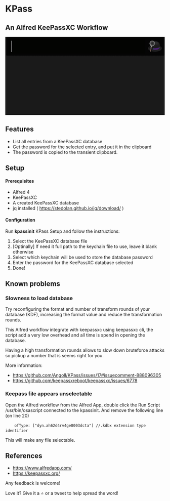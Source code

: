 # KPass

## An Alfred KeePassXC Workflow

![Screenshot](https://github.com/Angoll/KPass/blob/master/example.gif)

## Features

- List all entries from a KeePassXC database
- Get the password for the selected entry, and put it in the clipboard
- The password is copied to the transient clipboard. 


## Setup

#### Prerequisites
 - Alfred 4
 - KeePassXC
 - A created KeePassXC database
 - jq installed  ( https://stedolan.github.io/jq/download/ )

#### Configuration

Run **kpassinit** KPass Setup and follow the instructions:

1. Select the KeePassXC database file
2. [Optinally] If need it full path to the keychain file to use, leave it blank otherwise
3. Select which keychain will be used to store the database password
4. Enter the password for the KeePassXC database selected
5. Done!


## Known problems

### Slowness to load database

Try reconfiguring the format and number of transform rounds of your database (KDF), increasing the format value and reduce the transformation rounds.

This Alfred workflow integrate with keepassxc using keepassxc cli, the script add a very low overhead and all time is spend in opening the database.

Having a high transformation rounds allows to slow down bruteforce attacks so pickup a number that is seems right for you.

More information:
 - https://github.com/Angoll/KPass/issues/17#issuecomment-888096305
 - https://github.com/keepassxreboot/keepassxc/issues/6778

### Keepass file appears unselectable

Open the Alfred workflow from the Alfred App, double click the Run Script /usr/bin/osascript connected to the kpassinit. And remove the following line (on line 20)

```
    ofType: ["dyn.ah62d4rv4ge8003dcta"] //.kdbx extension type identifier
```

This will make any file selectable.


## References
- https://www.alfredapp.com/
- https://keepassxc.org/


Any feedback is welcome!

Love it? Give it a ⭐️ or a tweet to help spread the word!
